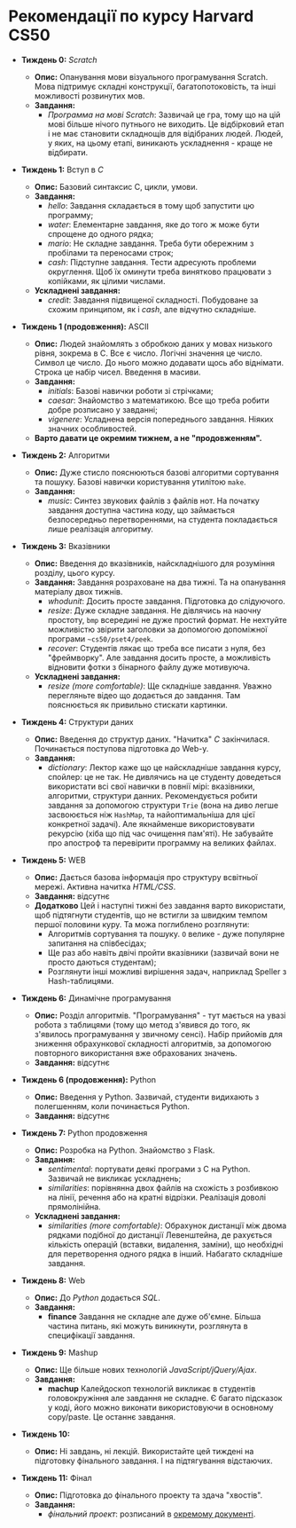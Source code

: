 # Рекомендації по курсу **Harvard CS50**

- **Тиждень 0:** *Scratch*
  - **Опис:** Опанування мови візуального програмування Scratch. Мова підтримує складні конструкції, багатопотоковість, та інші можливості розвинутих мов.
  - **Завдання:**
    - *Программа на мові Scratch*: Зазвичай це гра, тому що на цій мові більше нічого путнього не виходить. Це відбірковий етап і не має становити складнощів для відібраних людей. Людей, у яких, на цьому етапі, виникають ускладнення - краще не відбирати.

- **Тиждень 1:** Вступ в *С*
  - **Опис:** Базовий синтаксис С, цикли, умови.
  - **Завдання:**
    - *hello*: Завдання складається в тому щоб запустити цю программу;
    - *water*: Елементарне завдання, яке до того ж може бути спрощене до одного рядка;
    - *mario*: Не складне завдання. Треба бути обережним з пробілами та переносами строк;
    - *cash*: Підступне завдання. Тести адресують проблеми округлення. Щоб їх оминути треба винятково працювати з копійками, як цілими числами.
  - **Ускладнені завдання:**
    - *credit*: Завдання підвищеної складності. Побудоване за схожим принципом, як і *cash*, але відчутно складніше.

- **Тиждень 1 (продовження):** ASCII
  - **Опис:** Людей знайомлять з обробкою даних у мовах низького рівня, зокрема в С. Все є число. Логічні значення це число. Символ це число. До нього можно додавати щось або віднімати. Строка це набір чисел. Введення в масиви.
  - **Завдання:**
    - *initials*: Базові навички роботи зі стрічками;
    - *caesar*: Знайомство з математикою. Все що треба робити добре розписано у завданні;
    - *vigenere*: Усладнена версія попереднього завдання. Ніяких значних особливостей.
  - **Варто давати це окремим тижнем, а не "продовженням".**

- **Тиждень 2:** Алгоритми
  - **Опис:** Дуже стисло пояснюються базові алгоритми сортування та пошуку. Базові навички користування утилітою `make`.
  - **Завдання:**
    - *music*: Синтез звукових файлів з файлів нот. На початку завдання доступна частина коду, що займається безпосередньо перетвореннями, на студента покладається лише реалізація алгоритму.

- **Тиждень 3:** Вказівники
  - **Опис:** Введення до вказівників, найскладнішого для розуміння розділу, цього курсу.
  - **Завдання:** Завдання розраховане на два тижні. Та на опанування матеріалу двох тижнів.
    - *whodunit*: Досить просте завдання. Підготовка до слідуючого.
    - *resize*: Дуже складне завдання. Не дівлячись на наочну простоту, `bmp` всередині не дуже простий формат. Не нехтуйте можливістю звірити заголовки за допомогою допоміжної програми `~cs50/pset4/peek`.
    - *recover*: Студентів лякає що треба все писати з нуля, без "фреймворку". Але завдання досить просте, а можливість відновити фотки з бінарного файлу дуже мотивуюча.
  - **Ускладнені завдання:**
    - *resize (more comfortable)*: Ще складніше завдання. Уважно перегляньте відео що додається до завдання. Там пояснюється як привильно стискати картинки.

- **Тиждень 4:** Структури даних
  - **Опис:** Введення до структур даних. "Начитка" *С* закінчилася. Починається поступова підготовка до Web-у.
  - **Завдання:**
    - *dictionary*: Лектор каже що це найскладніше завдання курсу, спойлер: це не так. Не дивлячись на це студенту доведеться використати всі свої навички в повнії мірі: вказівники, алгоритми, структури данних. Рекомендується робити завдання за допомогою структури `Trie` (вона на диво легше засвоюється ніж `HashMap`, та найоптимальніша для цієї конкретної задачі). Але якнайменше використовувати рекурсію (хіба що під час очищення пам'яті). Не забувайте про апостроф та перевірити программу на великих файлах.

- **Тиждень 5:** WEB
  - **Опис:** Дається базова інформація про структуру всвітньої мережі. Активна начитка *HTML/CSS*.
  - **Завдання:** відсутнє
  - **Додатково** Цей і наступні тижні без завдання варто використати, щоб підтягнути студентів, що не встигли за швидким темпом першої половини куру. Та можа поглиблено розглянути:
    - Алгоритмів сортування та пошуку. `O` велике - дуже популярне запитання на співбесідах;
    - Ще раз або навіть двічі пройти вказівники (зазвичай вони не просто даються студентам);
    - Розглянути інші можливі вирішення задач, наприклад Speller з Hash-таблицями.

- **Тиждень 6:** Динамічне програмування
  - **Опис:** Розділ алгоритмів. "Програмування" - тут мається на увазі робота з таблицями (тому що метод з'явився до того, як з'явилось програмування у звичному сенсі). Набір прийомів для зниження обрахункової складності алгоритмів, за допомогою повторного використання вже обрахованих значень.
  - **Завдання:** відсутнє

- **Тиждень 6 (продовження):** Python
  - **Опис:** Введення у Python. Зазвичай, студенти видихають з полегшенням, коли починається Python.
  - **Завдання:** відсутнє

- **Тиждень 7:** Python продовження
  - **Опис:** Розробка на Python. Знайомство з Flask.
  - **Завдання:**
    - *sentimental*: портувати деякі програми з C на Python. Зазвичай не викликає ускладнень;
    - *similarities*: порівнянна двох файлів на схожість з розбивкою на лінії, речення або на кратні відрізки. Реалізація доволі прямолінійна.
  - **Ускладнені завдання:**
    - *similarities (more comfortable)*: Обрахунок дистанції між двома рядками подібної до дистанції Левенштейна, де рахується кількість операцій (вставки, видалення, заміни), що необхідні для перетворення одного рядка в інший. Набагато складніше завдання.

- **Тиждень 8:** Web
  - **Опис:** До *Python* додається *SQL*.
  - **Завдання:**
    - **finance** Завдання не складне але дуже об'ємне. Більша частина питань, які можуть виникнути, розглянута в специфікації завдання.

- **Тиждень 9:** Mashup
  - **Опис:** Ще більше нових технологій *JavaScript/jQuery/Ajax*.
  - **Завдання:**
    - **machup** Калейдоскоп технологій викликає в студентів головокружіння але завдання не складне. Є багато підсказок у коді, його можно виконати використовуючи в основному copy/paste. Це останнє завдання.

- **Тиждень 10:**
  - **Опис:** Ні завдань, ні лекцій. Використайте цей тиждені на підготовку фінального завдання. І на підтягування відстаючих.

- **Тиждень 11:** Фінал
  - **Опис:** Підготовка до фінального проекту та здача "хвостів".
  - **Завдання:**
    - *фінальний проект*: розписаний в [окремому документі](../final).

